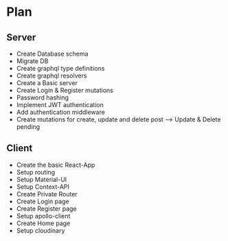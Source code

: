 # Plan

## Server
- Create Database schema
- Migrate DB
- Create graphql type definitions
- Create graphql resolvers
- Create a Basic server
- Create Login & Register mutations
- Password hashing
- Implement JWT authentication
- Add authentication middleware
- Create mutations for create, update and delete post   --> Update & Delete pending

## Client
- Create the basic React-App
- Setup routing
- Setup Material-UI
- Setup Context-API
- Create Private Router
- Create Login page
- Create Register page
- Setup apollo-client
- Create Home page
- Setup cloudinary
